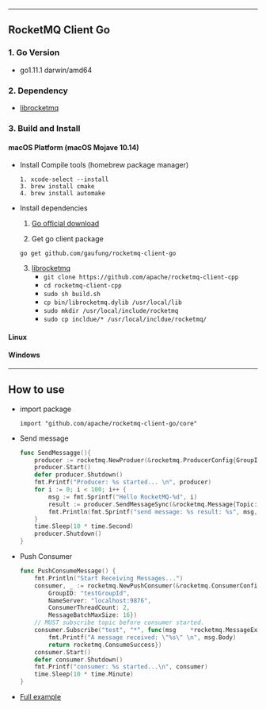 ----------
## RocketMQ Client Go

### 1. Go Version
* go1.11.1 darwin/amd64

### 2. Dependency
* [librocketmq](https://github.com/apache/rocketmq-client-cpp)	

### 3. Build and Install
#### macOS Platform (macOS Mojave 10.14)
* Install Compile tools (homebrew package manager)
    ```
    1. xcode-select --install
    3. brew install cmake
    4. brew install automake
    ```
* Install dependencies
    1. [Go official download](https://golang.org/dl/)

    2. Get go client package
    ```
    go get github.com/gaufung/rocketmq-client-go
    ```
    3. [librocketmq](https://github.com/apache/rocketmq-client-cpp)
        - `git clone https://github.com/apache/rocketmq-client-cpp`
        - `cd rocketmq-client-cpp`
        - `sudo sh build.sh` 
        - `cp bin/librocketmq.dylib /usr/local/lib`
        - `sudo mkdir /usr/local/include/rocketmq`
        - `sudo cp incldue/* /usr/local/incldue/rocketmq/`

#### Linux


#### Windows

----------
## How to use

- import package
    ```
    import "github.com/apache/rocketmq-client-go/core"
    ```
- Send message
    ```go
    func SendMessagge(){
        producer := rocketmq.NewProduer(&rocketmq.ProducerConfig{GroupID: "testGroup", NameServer: "localhost:9876"})
        producer.Start()
        defer producer.Shutdown()
        fmt.Printf("Producer: %s started... \n", producer)
	    for i := 0; i < 100; i++ {
		    msg := fmt.Sprintf("Hello RocketMQ-%d", i)
		    result := producer.SendMessageSync(&rocketmq.Message{Topic: "test", Body: msg})
		    fmt.Println(fmt.Sprintf("send message: %s result: %s", msg, result))
        }
        time.Sleep(10 * time.Second)
	    producer.Shutdown()
    }
    ```
- Push Consumer
    ```go
    func PushConsumeMessage() {
	    fmt.Println("Start Receiving Messages...")
	    consumer, _ := rocketmq.NewPushConsumer(&rocketmq.ConsumerConfig{
            GroupID: "testGroupId", 
            NameServer: "localhost:9876",
            ConsumerThreadCount: 2, 
            MessageBatchMaxSize: 16})
	    // MUST subscribe topic before consumer started.
	    consumer.Subscribe("test", "*", func(msg    *rocketmq.MessageExt)rocketmq.ConsumeStatus {
		    fmt.Printf("A message received: \"%s\" \n", msg.Body)
		    return rocketmq.ConsumeSuccess})
	    consumer.Start()
	    defer consumer.Shutdown()
	    fmt.Printf("consumer: %s started...\n", consumer)
	    time.Sleep(10 * time.Minute)
    }
    ```
- [Full example](../examples)